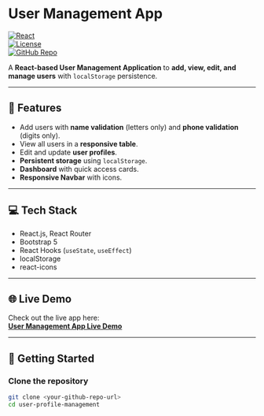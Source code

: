 # User Management App

[![React](https://img.shields.io/badge/React-18.2.0-blue?logo=react&logoColor=white)](https://reactjs.org/)  
[![License](https://img.shields.io/badge/License-MIT-green)](LICENSE)  
[![GitHub Repo](https://img.shields.io/badge/GitHub-Repo-black?logo=github)](https://github.com/your-username/your-repo)  

A **React-based User Management Application** to **add, view, edit, and manage users** with `localStorage` persistence.

---

## 🌟 Features

- Add users with **name validation** (letters only) and **phone validation** (digits only).  
- View all users in a **responsive table**.  
- Edit and update **user profiles**.  
- **Persistent storage** using `localStorage`.  
- **Dashboard** with quick access cards.  
- **Responsive Navbar** with icons.

---

## 💻 Tech Stack

- React.js, React Router  
- Bootstrap 5  
- React Hooks (`useState`, `useEffect`)  
- localStorage  
- react-icons  

---

## 🌐 Live Demo
Check out the live app here:  
[**User Management App Live Demo**](https://Karripravallika.github.io/user-management-app)

---


## 🚀 Getting Started

### Clone the repository

```bash
git clone <your-github-repo-url>
cd user-profile-management

